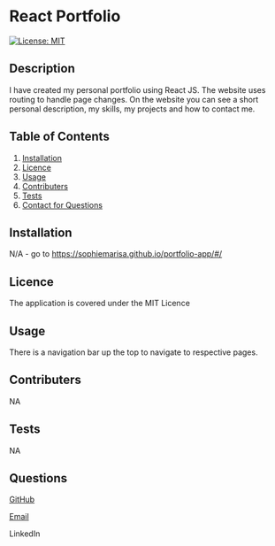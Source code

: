 # React Portfolio

  [![License: MIT](https://img.shields.io/badge/License-MIT-yellow.svg)](https://opensource.org/licenses/MIT)

  ## Description
  I have created my personal portfolio using React JS. The website uses routing to handle page changes. On the website you can see a short personal description, my skills, my projects and how to contact me. 

  ## Table of Contents 
  1. [Installation](#Installation)
  2. [Licence](#Licence)
  3. [Usage](#Usage)
  4. [Contributers](#Contributers)
  4. [Tests](#Tests)
  5. [Contact for Questions](#Questions)

  ## Installation
  N/A - go to https://sophiemarisa.github.io/portfolio-app/#/

  ## Licence 
  The application is covered under the MIT Licence

  ## Usage
  There is a navigation bar up the top to navigate to respective pages. 

  ## Contributers
  NA

  ## Tests
  NA

  ## Questions

  [GitHub](https://github.com/sophiemarisa)
  
  [Email](mailto:sophiecharlwood@live.co.uk)

  LinkedIn
